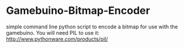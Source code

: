Gamebuino-Bitmap-Encoder
========================

simple command line python script to encode a bitmap for use with the gamebuino. You will need PIL to use it: http://www.pythonware.com/products/pil/
